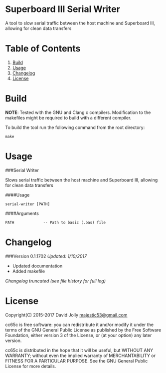 Superboard III Serial Writer
============================

A tool to slow serial traffic between the host machine and Superboard III, allowing for clean data transfers

Table of Contents
=================

1. [Build](https://github.com/majestic53/serial-writer##build)
2. [Usage](https://github.com/majestic53/serial-writer##usage)
3. [Changelog](https://github.com/majestic53/serial-writer##changelog)
4. [License](https://github.com/majestic53/serial-writer##license)

Build
=====

__NOTE__: Tested with the GNU and Clang c compilers. Modification to the makefiles might be required to build with a different compiler.

To build the tool run the following command from the root directory:

```
make
```

Usage
=====

###Serial Writer

Slows serial traffic between the host machine and Superboard III, allowing for clean data transfers

####Usage
```
serial-writer [PATH]
```

####Arguments
```
PATH             -- Path to basic (.bas) file
```

Changelog
=========

###Version 0.1.1702
*Updated: 1/10/2017*

* Updated documentation
* Added makefile

*Changelog truncated (see file history for full log)*

License
=======

Copyright(C) 2015-2017 David Jolly <majestic53@gmail.com>

cc65c is free software: you can redistribute it and/or modify
it under the terms of the GNU General Public License as published by
the Free Software Foundation, either version 3 of the License, or
(at your option) any later version.

cc65c is distributed in the hope that it will be useful,
but WITHOUT ANY WARRANTY; without even the implied warranty of
MERCHANTABILITY or FITNESS FOR A PARTICULAR PURPOSE.  See the
GNU General Public License for more details.
